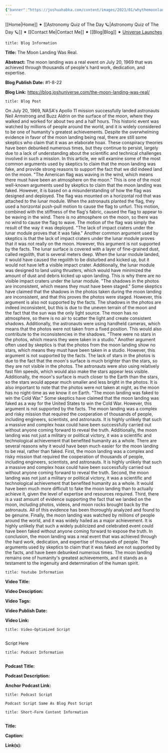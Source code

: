 ```yaml
---
{"banner":"https://joshuahabka.com/content/images/2023/01/whythemoonlandingwasreal.png","banner_x":0.5,"dg-publish":true,"permalink":"/blog/the-moon-landing-was-real/","dgPassFrontmatter":true,"noteIcon":"","created":"","updated":""}
---
```




<div class="transclusion internal-embed is-loaded"><div class="markdown-embed">



[[Home\|Home]] ✦ [[Astronomy Quiz of The Day 🪐\|Astronomy Quiz of The Day 🪐]] ✦ [[Contact Me\|Contact Me]] ✦ [[Blog\|Blog]] ✦ [Universe Launches](https://stardashusa.com/)


</div></div>


```ad-info
title: Blog Information
```

**Title:** The Moon Landing Was Real.

**Abstract:** The moon landing was a real event on July 20, 1969 that was achieved through thousands of people's hard work, dedication, and expertise. 

**Blog Publish Date:** #1-8-22

**Blog Link:** https://blog.joshuniverse.com/the-moon-landing-was-real/

```ad-abstract
title: Blog Post
```

On July 20, 1969, NASA's Apollo 11 mission successfully landed astronauts Neil Armstrong and Buzz Aldrin on the surface of the moon, where they walked and worked for about two and a half hours. This historic event was watched by millions of people around the world, and it is widely considered to be one of humanity's greatest achievements.
Despite the overwhelming evidence in favor of the moon landing being real, there are still some skeptics who claim that it was an elaborate hoax. These conspiracy theories have been debunked numerous times, but they continue to persist, largely due to a lack of understanding about the scientific and technical challenges involved in such a mission.
In this article, we will examine some of the most common arguments used by skeptics to claim that the moon landing was fake, and provide strong reasons to support the fact that we did indeed land on the moon.
"The American flag was waving in the wind, which means there must have been an atmosphere on the moon."
This is one of the most well-known arguments used by skeptics to claim that the moon landing was faked. However, it is based on a misunderstanding of how the flag was designed and deployed.
The flag was mounted on a horizontal rod that was attached to the lunar module. When the astronauts planted the flag, they used a horizontal push-pull motion to cause the flag to unfurl. This motion, combined with the stiffness of the flag's fabric, caused the flag to appear to be waving in the wind.
There is no atmosphere on the moon, so there was no wind to cause the flag to wave. The motion of the flag was simply the result of the way it was deployed.
"The lack of impact craters under the lunar module proves that it was fake."
Another common argument used by skeptics is that the lack of impact craters under the lunar module proves that it was not really on the moon. However, this argument is not supported by the facts.
The lunar surface is covered with a layer of fine-grained dust, called regolith, that is several meters deep. When the lunar module landed, it would have caused the regolith to be disturbed and kicked up, but it would not have left a visible impact crater.
Additionally, the lunar module was designed to land using thrusters, which would have minimized the amount of dust and debris kicked up upon landing. This is why there are no visible impact craters under the lunar module.
"The shadows in the photos are inconsistent, which means they must have been staged."
Some skeptics have claimed that the shadows in the photos taken during the moon landing are inconsistent, and that this proves the photos were staged. However, this argument is also not supported by the facts.
The shadows in the photos are indeed inconsistent, but this is due to the uneven terrain of the moon and the fact that the sun was the only light source. The moon has no atmosphere, so there is no air to scatter the light and create consistent shadows.
Additionally, the astronauts were using handheld cameras, which means that the photos were not taken from a fixed position. This would also contribute to the inconsistencies in the shadows.
"There were no stars in the photos, which means they were taken in a studio."
Another argument often used by skeptics is that the photos from the moon landing show no stars, which means they must have been taken in a studio. However, this argument is not supported by the facts.
The lack of stars in the photos is due to the fact that the moon's surface is much brighter than the stars, so they are not visible in the photos. The astronauts were also using relatively fast film speeds, which would also make the stars appear less visible.
Additionally, the moon's surface is much closer to the Earth than the stars, so the stars would appear much smaller and less bright in the photos. It is also important to note that the photos were not taken at night, as the moon has no night-time as we know it on Earth.
"The moon landing was faked to win the Cold War."
Some skeptics have claimed that the moon landing was faked as a way for the United States to win the Cold War. However, this argument is not supported by the facts.
The moon landing was a complex and risky mission that required the cooperation of thousands of people, including engineers, scientists, and astronauts. It is highly unlikely that such a massive and complex hoax could have been successfully carried out without anyone coming forward to reveal the truth.
Additionally, the moon landing was not just a military or political victory, it was a scientific and technological achievement that benefited humanity as a whole.
There are several reasons why it would have been much easier for the moon landing to be real, rather than faked.
First, the moon landing was a complex and risky mission that required the cooperation of thousands of people, including engineers, scientists, and astronauts. It is highly unlikely that such a massive and complex hoax could have been successfully carried out without anyone coming forward to reveal the truth.
Second, the moon landing was not just a military or political victory, it was a scientific and technological achievement that benefited humanity as a whole. It would have been much more difficult to fake the moon landing than to actually achieve it, given the level of expertise and resources required.
Third, there is a vast amount of evidence supporting the fact that we landed on the moon, including photos, videos, and moon rocks brought back by the astronauts. All of this evidence has been thoroughly analyzed and found to be genuine.
Finally, the moon landing was watched by millions of people around the world, and it was widely hailed as a major achievement. It is highly unlikely that such a widely publicized and celebrated event could have been faked without anyone coming forward to expose the truth.
In conclusion, the moon landing was a real event that was achieved through the hard work, dedication, and expertise of thousands of people. The arguments used by skeptics to claim that it was faked are not supported by the facts, and have been debunked numerous times. The moon landing remains one of humanity's greatest achievements, and it stands as a testament to the ingenuity and determination of the human spirit.

```ad-info
title: Youtube Information
```

**Video Title:**

**Video Desciption:**

**Video Tags:**

**Video Publish Date:**

**Video Link:**

```ad-abstract
title: Video-Optimized Script


```

Script Here

```ad-info
title: Podcast Information


```

**Podcast Title:**

**Podcast Description:**

**Anchor Podcast Link:**

```ad-info
title: Podcast Script

Podcast Script Same As Blog Post Script

```


```ad-info
title: Short-Form Content Information


```

**Title:**

**Caption:**

**Link(s):**

